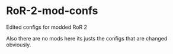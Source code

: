 # RoR-2-mod-confs
Edited configs for modded RoR 2

Also there are no mods here its justs the configs that are changed obviously.
